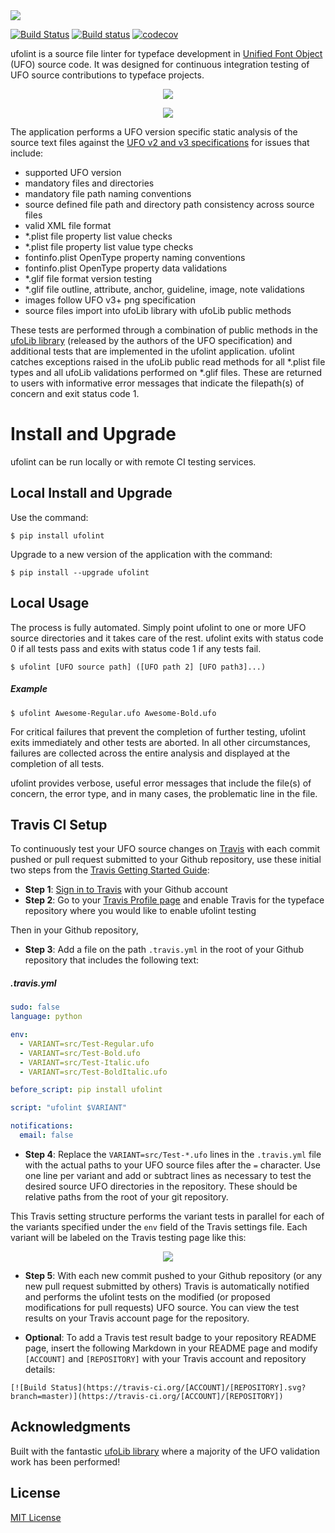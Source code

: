 <img src ="https://raw.githubusercontent.com/source-foundry/ufolint/images/images/title-header-crunch.png" />

[![Build Status](https://semaphoreci.com/api/v1/sourcefoundry/ufolint/branches/master/shields_badge.svg)](https://semaphoreci.com/sourcefoundry/ufolint)
[![Build status](https://ci.appveyor.com/api/projects/status/lsuj8p7myp6mdo2e/branch/master?svg=true)](https://ci.appveyor.com/project/chrissimpkins/ufolint/branch/master) 
[![codecov](https://codecov.io/gh/source-foundry/ufolint/branch/master/graph/badge.svg)](https://codecov.io/gh/source-foundry/ufolint)


ufolint is a source file linter for typeface development in [Unified Font Object](http://unifiedfontobject.org/) (UFO) source code.  It was designed for continuous integration testing of UFO source contributions to typeface projects. 

<p align="center">
  <img src="https://raw.githubusercontent.com/source-foundry/ufolint/images/images/ufolint_example.gif"/>
</p>

<p align="center">
  <img src ="https://raw.githubusercontent.com/source-foundry/ufolint/images/images/ufolint_travis_example-crunch.png" />
</p>


The application performs a UFO version specific static analysis of the source text files against the [UFO v2 and v3 specifications](http://unifiedfontobject.org/) for issues that include:

  - supported UFO version
  - mandatory files and directories
  - mandatory file path naming conventions
  - source defined file path and directory path consistency across source files
  - valid XML file format
  - *.plist file property list value checks
  - *.plist file property list value type checks
  - fontinfo.plist OpenType property naming conventions
  - fontinfo.plist OpenType property data validations
  - *.glif file format version testing
  - *.glif file outline, attribute, anchor, guideline, image, note validations
  - images follow UFO v3+ png specification
  - source files import into ufoLib library with ufoLib public methods

These tests are performed through a combination of public methods in the [ufoLib library](https://github.com/unified-font-object/ufoLib) (released by the authors of the UFO specification) and additional tests that are implemented in the ufolint application.  ufolint catches exceptions raised in the ufoLib public read methods for all *.plist file types and all ufoLib validations performed on *.glif files.  These are returned to users with informative error messages that indicate the filepath(s) of concern and exit status code 1.


# Install and Upgrade

ufolint can be run locally or with remote CI testing services.


## Local Install and Upgrade

Use the command:

```
$ pip install ufolint
```

Upgrade to a new version of the application with the command:

```
$ pip install --upgrade ufolint
```


## Local Usage

The process is fully automated.  Simply point ufolint to one or more UFO source directories and it takes care of the rest.  ufolint exits with status code 0 if all tests pass and exits with status code 1 if any tests fail.

```
$ ufolint [UFO source path] ([UFO path 2] [UFO path3]...)
```

##### Example

```
$ ufolint Awesome-Regular.ufo Awesome-Bold.ufo
```

For critical failures that prevent the completion of further testing, ufolint exits immediately and other tests are aborted.  In all other circumstances, failures are collected across the entire analysis and displayed at the completion of all tests.  

ufolint provides verbose, useful error messages that include the file(s) of concern, the error type, and in many cases, the problematic line in the file.


## Travis CI Setup

To continuously test your UFO source changes on [Travis](https://travis-ci.org) with each commit pushed or pull request submitted to your Github repository, use these initial two steps from the [Travis Getting Started Guide](https://docs.travis-ci.com/user/getting-started/):

- **Step 1**: [Sign in to Travis](https://travis-ci.org/auth) with your Github account
- **Step 2**: Go to your [Travis Profile page](https://travis-ci.org/profile) and enable Travis for the typeface repository where you would like to enable ufolint testing

Then in your Github repository, 

- **Step 3**: Add a file on the path `.travis.yml` in the root of your Github repository that includes the following text:

##### .travis.yml

```yaml
sudo: false
language: python

env:
  - VARIANT=src/Test-Regular.ufo
  - VARIANT=src/Test-Bold.ufo
  - VARIANT=src/Test-Italic.ufo
  - VARIANT=src/Test-BoldItalic.ufo

before_script: pip install ufolint

script: "ufolint $VARIANT"

notifications:
  email: false
```

- **Step 4**: Replace the `VARIANT=src/Test-*.ufo` lines in the `.travis.yml` file with the actual paths to your UFO source files after the `=` character.  Use one line per variant and add or subtract lines as necessary to test the desired source UFO directories in the repository.  These should be relative paths from the root of your git repository.

This Travis setting structure performs the variant tests in parallel for each of the variants specified under the `env` field of the Travis settings file.  Each variant will be labeled on the Travis testing page like this:


<p align="center">
  <img src ="https://raw.githubusercontent.com/source-foundry/ufolint/images/images/parallel_ufolint_jobs-crunch.png" />
</p>


- **Step 5**: With each new commit pushed to your Github repository (or any new pull request submitted by others) Travis is automatically notified and performs the ufolint tests on the modified (or proposed modifications for pull requests) UFO source.  You can view the test results on your Travis account page for the repository.

- **Optional**: To add a Travis test result badge to your repository README page, insert the following Markdown in your README page and modify `[ACCOUNT]` and `[REPOSITORY]` with your Travis account and repository details:

```
[![Build Status](https://travis-ci.org/[ACCOUNT]/[REPOSITORY].svg?branch=master)](https://travis-ci.org/[ACCOUNT]/[REPOSITORY])
```


## Acknowledgments

Built with the fantastic [ufoLib library](https://github.com/unified-font-object/ufoLib) where a majority of the UFO validation work has been performed!


## License

[MIT License](https://github.com/source-foundry/ufolint/blob/master/docs/LICENSE)
